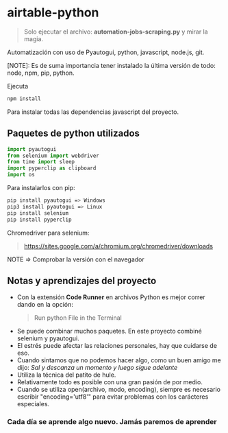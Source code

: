 # airtable-python

> Solo ejecutar el archivo: **automation-jobs-scraping.py** y mirar la magia.

Automatización con uso de Pyautogui, python, javascript, node.js, git.

[NOTE]: Es de suma importancia tener instalado la última versión de todo: node, npm, pip, python.

Ejecuta

```bash
npm install
```

Para instalar todas las dependencias javascript del proyecto.

## Paquetes de python utilizados

```py
import pyautogui
from selenium import webdriver
from time import sleep
import pyperclip as clipboard
import os
```

Para instalarlos con pip:

```bash
pip install pyautogui => Windows
pip3 install pyautogui => Linux
pip install selenium
pip install pyperclip
```

Chromedriver para selenium:

> https://sites.google.com/a/chromium.org/chromedriver/downloads

NOTE => Comprobar la versión con el navegador

## Notas y aprendizajes del proyecto

- Con la extensión **Code Runner** en archivos Python es mejor correr dando en la opción:
  > Run python File in the Terminal
- Se puede combinar muchos paquetes. En este proyecto combiné selenium y pyautogui.
- El estrés puede afectar las relaciones personales, hay que cuidarse de eso.
- Cuando sintamos que no podemos hacer algo, como un buen amigo me dijo: _Sal y descanza un momento y luego sígue adelante_
- Utiliza la técnica del patito de hule.
- Relativamente todo es posible con una gran pasión de por medio.
- Cuando se utiliza open(archivo, modo, encoding), siempre es necesario escribir "encoding='utf8'" para evitar problemas con los carácteres especiales.

### Cada día se aprende algo nuevo. Jamás paremos de aprender
